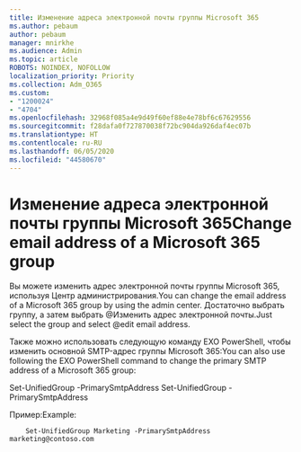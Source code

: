 ```yaml
---
title: Изменение адреса электронной почты группы Microsoft 365
ms.author: pebaum
author: pebaum
manager: mnirkhe
ms.audience: Admin
ms.topic: article
ROBOTS: NOINDEX, NOFOLLOW
localization_priority: Priority
ms.collection: Adm_O365
ms.custom:
- "1200024"
- "4704"
ms.openlocfilehash: 32968f085a4e9d49f60ef88e4e78bf6c67629556
ms.sourcegitcommit: f28dafa0f727870038f72bc904da926daf4ec07b
ms.translationtype: HT
ms.contentlocale: ru-RU
ms.lasthandoff: 06/05/2020
ms.locfileid: "44580670"
---
```

# <a name="change-email-address-of-a-microsoft-365-group"></a><span data-ttu-id="10ff3-102">Изменение адреса электронной почты группы Microsoft 365</span><span class="sxs-lookup"><span data-stu-id="10ff3-102">Change email address of a Microsoft 365 group</span></span>

<span data-ttu-id="10ff3-103">Вы можете изменить адрес электронной почты группы Microsoft 365, используя Центр администрирования.</span><span class="sxs-lookup"><span data-stu-id="10ff3-103">You can change the email address of a Microsoft 365 group by using the admin center.</span></span> <span data-ttu-id="10ff3-104">Достаточно выбрать группу, а затем выбрать @Изменить адрес электронной почты.</span><span class="sxs-lookup"><span data-stu-id="10ff3-104">Just select the group and select @edit email address.</span></span>

<span data-ttu-id="10ff3-105">Также можно использовать следующую команду EXO PowerShell, чтобы изменить основной SMTP-адрес группы Microsoft 365:</span><span class="sxs-lookup"><span data-stu-id="10ff3-105">You can also use following the EXO PowerShell command to change the primary SMTP address of a Microsoft 365 group:</span></span>

<span data-ttu-id="10ff3-106">Set-UnifiedGroup <Group Name> -PrimarySmtpAddress <new SMTP Address></span><span class="sxs-lookup"><span data-stu-id="10ff3-106">Set-UnifiedGroup <Group Name> -PrimarySmtpAddress <new SMTP Address></span></span>

<span data-ttu-id="10ff3-107">Пример:</span><span class="sxs-lookup"><span data-stu-id="10ff3-107">Example:</span></span>

```
    Set-UnifiedGroup Marketing -PrimarySmtpAddress marketing@contoso.com
```
